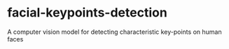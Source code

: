# facial-keypoints-detection
A computer vision model for detecting characteristic key-points on human faces  
